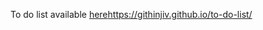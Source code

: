 To do list available [here](https://githinjiv.github.io/to-do-list/)https://githinjiv.github.io/to-do-list/
